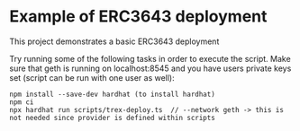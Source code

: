 ﻿# Example of ERC3643 deployment

This project demonstrates a basic ERC3643 deployment

Try running some of the following tasks in order to execute the script. Make sure that geth is running on localhost:8545 and you have users private keys set (script can be run with one user as well):

```shell
npm install --save-dev hardhat (to install hardhat)
npm ci
npx hardhat run scripts/trex-deploy.ts  // --network geth -> this is not needed since provider is defined within scripts
```
